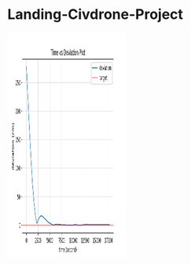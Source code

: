 # Landing-Civdrone-Project


<img src="https://github.com/Kevintirta/Landing-Civdrone-Project/blob/master/deviation.png" width="240" height="460">

